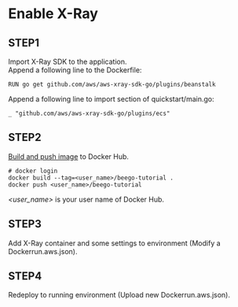 # Enable X-Ray

## STEP1
Import X-Ray SDK to the application.  
Append a following line to the Dockerfile:

```
RUN go get github.com/aws/aws-xray-sdk-go/plugins/beanstalk
```

Append a following line to import section of quickstart/main.go:

```
_ "github.com/aws/aws-xray-sdk-go/plugins/ecs"
```


## STEP2

[Build and push image](https://qiita.com/moru3/items/32931813db81d891effb) to Docker Hub.

```
# docker login
docker build --tag=<user_name>/beego-tutorial .
docker push <user_name>/beego-tutorial
```

*<user_name>* is your user name of Docker Hub.

## STEP3
Add X-Ray container and some settings to environment (Modify a Dockerrun.aws.json).


## STEP4
Redeploy to running environment (Upload new Dockerrun.aws.json).
